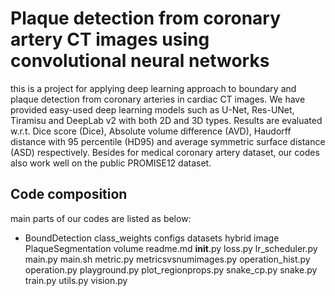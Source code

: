 # Plaque detection from coronary artery CT images using convolutional neural networks
this is a project for applying deep learning approach to boundary and plaque detection from coronary arteries in cardiac CT images. We have provided easy-used deep learning models such as U-Net, Res-UNet, Tiramisu and DeepLab v2 with both 2D and 3D types. Results are evaluated w.r.t. Dice score (Dice), Absolute volume difference (AVD), Haudorff distance with 95 percentile (HD95) and average symmetric surface distance (ASD) respectively. Besides for medical coronary artery dataset, our codes also work well on the public PROMISE12 dataset. 

## Code composition 
main parts of our codes are listed as below:
- BoundDetection
class_weights
configs
datasets
hybrid
image
PlaqueSegmentation
volume
readme.md
__init__.py
loss.py
lr_scheduler.py
main.py
main.sh
metric.py
metricsvsnumimages.py
operation_hist.py
operation.py
playground.py
plot_regionprops.py
snake_cp.py
snake.py
train.py
utils.py
vision.py
